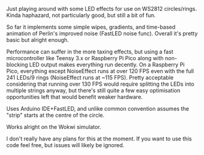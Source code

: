 Just playing around with some LED effects for use on WS2812 circles/rings.  
Kinda haphazard, not particularly good, but still a bit of fun.

So far it implements some simple wipes, gradients, and time-based animation of
Perlin's improved noise (FastLED noise func). Overall it's pretty basic but
alright enough.

Performance can suffer in the more taxing effects, but using a fast
microcontroller like Teensy 3.x or Raspberry Pi Pico along with non-blocking
LED output makes everything run decently.
On a Raspberry Pi Pico, everything except NoiseEffect runs at over 120 FPS even
with the full 241 LEDs/9 rings (NoiseEffect runs at ~115 FPS). Pretty acceptable
considering that running over 130 FPS would require splitting the LEDs into
multiple strings anyway, but there's still quite a few easy optimisation
opportunities left that would benefit weaker hardware.

Uses Arduino IDE+FastLED, and unlike common convention assumes the "strip"
starts at the centre of the circle.

Works alright on the Wokwi simulator.

I don't really have any plans for this at the moment. If you want to use this
code feel free, but issues will likely be ignored.